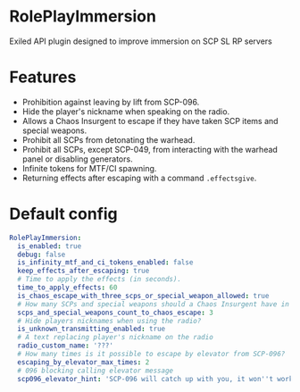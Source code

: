 # RolePlayImmersion
Exiled API plugin designed to improve immersion on SCP SL RP servers

# Features
- Prohibition against leaving by lift from SCP-096.
- Hide the player's nickname when speaking on the radio.
- Allows a Chaos Insurgent to escape if they have taken SCP items and special weapons.
- Prohibit all SCPs from detonating the warhead.
- Prohibit all SCPs, except SCP-049, from interacting with the warhead panel or disabling generators.
- Infinite tokens for MTF/CI spawning.
- Returning effects after escaping with a command `.effectsgive`.

# Default config
```yaml
RolePlayImmersion:
  is_enabled: true
  debug: false
  is_infinity_mtf_and_ci_tokens_enabled: false
  keep_effects_after_escaping: true
  # Time to apply the effects (in seconds).
  time_to_apply_effects: 60
  is_chaos_escape_with_three_scps_or_special_weapon_allowed: true
  # How many SCPs and special weapons should a Chaos Insurgent have in his inventory to escape?
  scps_and_special_weapons_count_to_chaos_escape: 3
  # Hide players nicknames when using the radio?
  is_unknown_transmitting_enabled: true
  # A text replacing player's nickname on the radio
  radio_custom_name: '???'
  # How many times is it possible to escape by elevator from SCP-096?
  escaping_by_elevator_max_times: 2
  # 096 blocking calling elevator message
  scp096_elevator_hint: 'SCP-096 will catch up with you, it won''t work'
```

